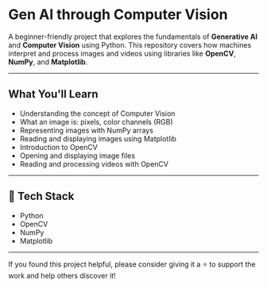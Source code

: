 # Gen AI through Computer Vision

A beginner-friendly project that explores the fundamentals of **Generative AI** and **Computer Vision** using Python. This repository covers how machines interpret and process images and videos using libraries like **OpenCV**, **NumPy**, and **Matplotlib**.

---

## What You'll Learn

- Understanding the concept of Computer Vision
- What an image is: pixels, color channels (RGB)
- Representing images with NumPy arrays
- Reading and displaying images using Matplotlib
- Introduction to OpenCV
- Opening and displaying image files
- Reading and processing videos with OpenCV

---

## 🔧 Tech Stack

- Python  
- OpenCV  
- NumPy  
- Matplotlib

---

If you found this project helpful, please consider giving it a ⭐ to support the work and help others discover it!

